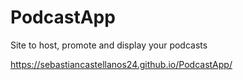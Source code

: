 # PodcastApp

Site to host, promote and display your podcasts

https://sebastiancastellanos24.github.io/PodcastApp/
